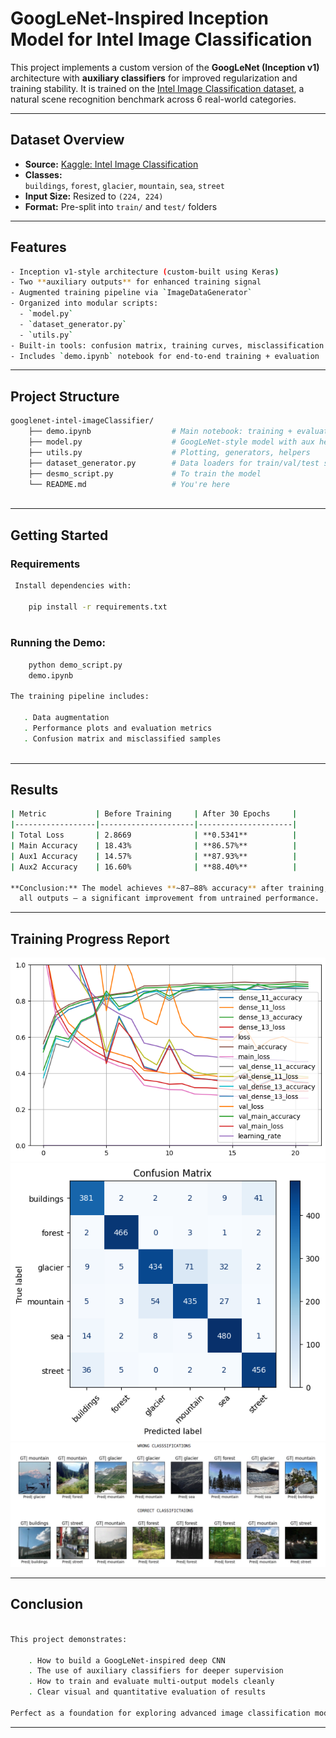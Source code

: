 # GoogLeNet-Inspired Inception Model for Intel Image Classification

This project implements a custom version of the **GoogLeNet (Inception v1)** architecture with
**auxiliary classifiers** for improved regularization and training stability. It is trained on
the [Intel Image Classification dataset](https://www.kaggle.com/datasets/puneet6060/intel-image-classification), a natural scene recognition benchmark across 6 real-world categories.

---

## Dataset Overview

- **Source:** [Kaggle: Intel Image Classification](https://www.kaggle.com/datasets/puneet6060/intel-image-classification)  
- **Classes:**  
  `buildings`, `forest`, `glacier`, `mountain`, `sea`, `street`  
- **Input Size:** Resized to `(224, 224)`  
- **Format:** Pre-split into `train/` and `test/` folders
---

## Features

```bash
- Inception v1-style architecture (custom-built using Keras)
- Two **auxiliary outputs** for enhanced training signal
- Augmented training pipeline via `ImageDataGenerator`
- Organized into modular scripts:
  - `model.py`
  - `dataset_generator.py`
  - `utils.py`
- Built-in tools: confusion matrix, training curves, misclassification plots
- Includes `demo.ipynb` notebook for end-to-end training + evaluation
```
---

##  Project Structure

```bash
googlenet-intel-imageClassifier/
    ├── demo.ipynb                  # Main notebook: training + evaluation
    ├── model.py                    # GoogLeNet-style model with aux heads
    ├── utils.py                    # Plotting, generators, helpers
    ├── dataset_generator.py        # Data loaders for train/val/test sets
    ├── desmo_script.py             # To train the model
    └── README.md                   # You're here
    
```
---

## Getting Started

### Requirements

```bash
 Install dependencies with:

    pip install -r requirements.txt
    
```
 ### Running the Demo:
 ```bash
     python demo_script.py
     demo.ipynb

The training pipeline includes:

    . Data augmentation
    . Performance plots and evaluation metrics
    . Confusion matrix and misclassified samples
    
```
---

## Results

```bash
| Metric           | Before Training     | After 30 Epochs     |
|------------------|---------------------|---------------------|
| Total Loss       | 2.8669              | **0.5341**          |
| Main Accuracy    | 18.43%              | **86.57%**          |
| Aux1 Accuracy    | 14.57%              | **87.93%**          |
| Aux2 Accuracy    | 16.60%              | **88.40%**          |

**Conclusion:** The model achieves **~87–88% accuracy** after training, with strong agreement across
  all outputs — a significant improvement from untrained performance.
```
---

## Training Progress Report

![Training Loss](train.png)
![Confusion Matrix](confusion.png)
![Sample Images](images.png)

---

## Conclusion

```bash

This project demonstrates:

    . How to build a GoogLeNet-inspired deep CNN
    . The use of auxiliary classifiers for deeper supervision
    . How to train and evaluate multi-output models cleanly
    . Clear visual and quantitative evaluation of results

Perfect as a foundation for exploring advanced image classification models.

```
---


